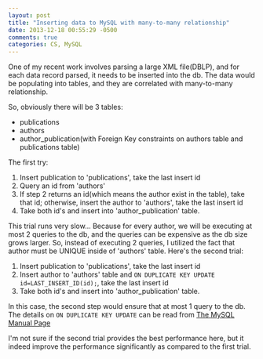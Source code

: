 ```yaml
---
layout: post
title: "Inserting data to MySQL with many-to-many relationship"
date: 2013-12-18 00:55:29 -0500
comments: true
categories: CS, MySQL
---
```

One of my recent work involves parsing a large XML file(DBLP), and for each data record parsed, it needs to be inserted into the db. The data would be populating into tables, and they are correlated with many-to-many relationship.   

So, obviously there will be 3 tables:  

- publications
- authors
- author_publication(with Foreign Key constraints on authors table and publications table)

The first try:  

1. Insert publication to 'publications', take the last insert id
2. Query an id from 'authors'
3. If step 2 returns an id(which means the author exist in the table), take that id; otherwise, insert the author to 'authors', take the last insert id
4. Take both id's and insert into 'author_publication' table.

This trial runs very slow... Because for every author, we will be executing at most 2 queries to the db, and the queries can be expensive as the db size grows larger. So, instead of executing 2 queries, I utilized the fact that author must be UNIQUE inside of 'authors' table. Here's the second trial:  


1. Insert publication to 'publications', take the last insert id
2. Insert author to 'authors' table and `ON DUPLICATE KEY UPDATE id=LAST_INSERT_ID(id);`, take the last insert id
3. Take both id's and insert into 'author_publication' table.

In this case, the second step would ensure that at most 1 query to the db. The details on `ON DUPLICATE KEY UPDATE` can be read from [The MySQL Manual Page](http://dev.mysql.com/doc/refman/5.0/en/insert-on-duplicate.html)

I'm not sure if the second trial provides the best performance here, but it indeed improve the performance significantly as compared to the first trial. 
